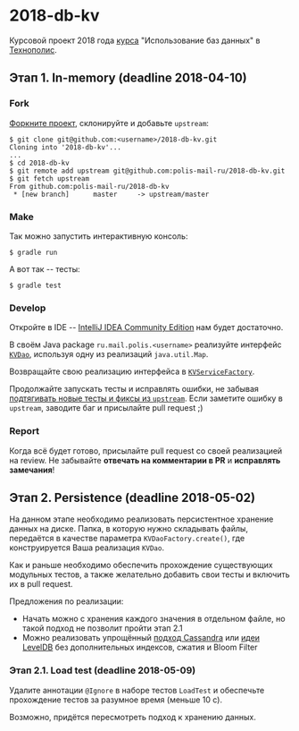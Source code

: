 # 2018-db-kv
Курсовой проект 2018 года [курса](https://polis.mail.ru/curriculum/program/discipline/604/) "Использование баз данных" в [Технополис](https://polis.mail.ru).

## Этап 1. In-memory (deadline 2018-04-10)
### Fork
[Форкните проект](https://help.github.com/articles/fork-a-repo/), склонируйте и добавьте `upstream`:
```
$ git clone git@github.com:<username>/2018-db-kv.git
Cloning into '2018-db-kv'...
...
$ cd 2018-db-kv
$ git remote add upstream git@github.com:polis-mail-ru/2018-db-kv.git
$ git fetch upstream
From github.com:polis-mail-ru/2018-db-kv
 * [new branch]      master     -> upstream/master
```

### Make
Так можно запустить интерактивную консоль:
```
$ gradle run
```

А вот так -- тесты:
```
$ gradle test
```

### Develop
Откройте в IDE -- [IntelliJ IDEA Community Edition](https://www.jetbrains.com/idea/) нам будет достаточно.

В своём Java package `ru.mail.polis.<username>` реализуйте интерфейс [`KVDao`](src/main/java/ru/mail/polis/KVDao.java), используя одну из реализаций `java.util.Map`. 

Возвращайте свою реализацию интерфейса в [`KVServiceFactory`](src/main/java/ru/mail/polis/KVDaoFactory.java#L48).

Продолжайте запускать тесты и исправлять ошибки, не забывая [подтягивать новые тесты и фиксы из `upstream`](https://help.github.com/articles/syncing-a-fork/). Если заметите ошибку в `upstream`, заводите баг и присылайте pull request ;)

### Report
Когда всё будет готово, присылайте pull request со своей реализацией на review. Не забывайте **отвечать на комментарии в PR** и **исправлять замечания**!

## Этап 2. Persistence (deadline 2018-05-02)

На данном этапе необходимо реализовать персистентное хранение данных на диске. Папка, в которую нужно складывать файлы, передаётся в качестве параметра `KVDaoFactory.create()`, где конструируется Ваша реализация `KVDao`.

Как и раньше необходимо обеспечить прохождение существующих модульных тестов, а также желательно добавить свои тесты и включить их в pull request.

Предложения по реализации:
* Начать можно с хранения каждого значения в отдельном файле, но такой подход не позволит пройти этап 2.1
* Можно реализовать упрощённый [подход Cassandra](https://docs.datastax.com/en/cassandra/3.0/cassandra/dml/dmlHowDataWritten.html#dmlHowDataWritten__storing-data-on-disk-in-sstables) или [идеи](https://www.igvita.com/2012/02/06/sstable-and-log-structured-storage-leveldb/) [LevelDB](http://leveldb.org) без дополнительных индексов, сжатия и Bloom Filter

### Этап 2.1. Load test (deadline 2018-05-09)

Удалите аннотации `@Ignore` в наборе тестов `LoadTest` и обеспечьте прохождение тестов за разумное время (меньше 10 с).

Возможно, придётся пересмотреть подход к хранению данных.
